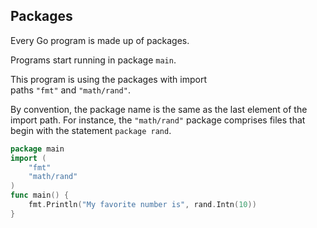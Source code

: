 ## Packages

Every Go program is made up of packages.

Programs start running in package `main`.

This program is using the packages with import paths `"fmt"` and `"math/rand"`.

By convention, the package name is the same as the last element of the import path. For instance, the `"math/rand"` package comprises files that begin with the statement `package rand`.

```go
package main
import (
	"fmt"
	"math/rand"
)
func main() {
	fmt.Println("My favorite number is", rand.Intn(10))
}

```